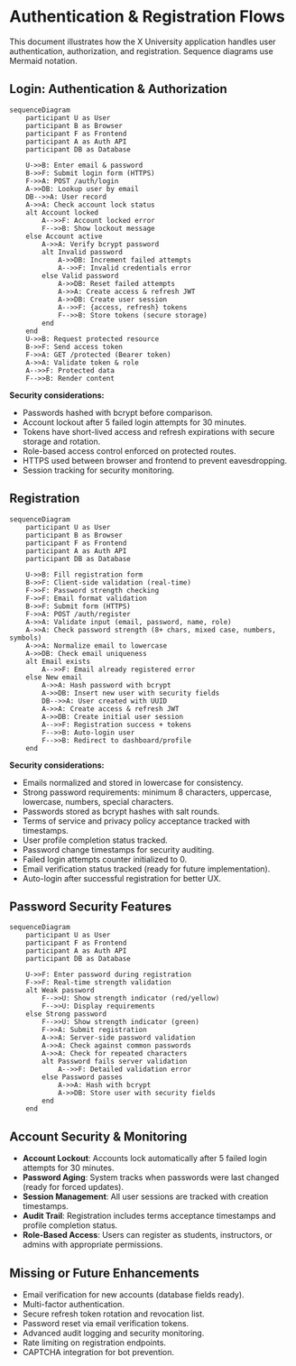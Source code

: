 # Authentication & Registration Flows

This document illustrates how the X University application handles user authentication, authorization, and registration. Sequence diagrams use Mermaid notation.

## Login: Authentication & Authorization

```mermaid
sequenceDiagram
    participant U as User
    participant B as Browser
    participant F as Frontend
    participant A as Auth API
    participant DB as Database

    U->>B: Enter email & password
    B->>F: Submit login form (HTTPS)
    F->>A: POST /auth/login
    A->>DB: Lookup user by email
    DB-->>A: User record
    A->>A: Check account lock status
    alt Account locked
        A-->>F: Account locked error
        F-->>B: Show lockout message
    else Account active
        A->>A: Verify bcrypt password
        alt Invalid password
            A->>DB: Increment failed attempts
            A-->>F: Invalid credentials error
        else Valid password
            A->>DB: Reset failed attempts
            A->>A: Create access & refresh JWT
            A->>DB: Create user session
            A-->>F: {access, refresh} tokens
            F-->>B: Store tokens (secure storage)
        end
    end
    U->>B: Request protected resource
    B->>F: Send access token
    F->>A: GET /protected (Bearer token)
    A->>A: Validate token & role
    A-->>F: Protected data
    F-->>B: Render content
```

**Security considerations:**
- Passwords hashed with bcrypt before comparison.
- Account lockout after 5 failed login attempts for 30 minutes.
- Tokens have short-lived access and refresh expirations with secure storage and rotation.
- Role-based access control enforced on protected routes.
- HTTPS used between browser and frontend to prevent eavesdropping.
- Session tracking for security monitoring.

## Registration

```mermaid
sequenceDiagram
    participant U as User
    participant B as Browser
    participant F as Frontend
    participant A as Auth API
    participant DB as Database

    U->>B: Fill registration form
    B->>F: Client-side validation (real-time)
    F->>F: Password strength checking
    F->>F: Email format validation
    B->>F: Submit form (HTTPS)
    F->>A: POST /auth/register
    A->>A: Validate input (email, password, name, role)
    A->>A: Check password strength (8+ chars, mixed case, numbers, symbols)
    A->>A: Normalize email to lowercase
    A->>DB: Check email uniqueness
    alt Email exists
        A-->>F: Email already registered error
    else New email
        A->>A: Hash password with bcrypt
        A->>DB: Insert new user with security fields
        DB-->>A: User created with UUID
        A->>A: Create access & refresh JWT
        A->>DB: Create initial user session
        A-->>F: Registration success + tokens
        F-->>B: Auto-login user
        F-->>B: Redirect to dashboard/profile
    end
```

**Security considerations:**
- Emails normalized and stored in lowercase for consistency.
- Strong password requirements: minimum 8 characters, uppercase, lowercase, numbers, special characters.
- Passwords stored as bcrypt hashes with salt rounds.
- Terms of service and privacy policy acceptance tracked with timestamps.
- User profile completion status tracked.
- Password change timestamps for security auditing.
- Failed login attempts counter initialized to 0.
- Email verification status tracked (ready for future implementation).
- Auto-login after successful registration for better UX.

## Password Security Features

```mermaid
sequenceDiagram
    participant U as User
    participant F as Frontend
    participant A as Auth API
    participant DB as Database

    U->>F: Enter password during registration
    F->>F: Real-time strength validation
    alt Weak password
        F-->>U: Show strength indicator (red/yellow)
        F-->>U: Display requirements
    else Strong password
        F-->>U: Show strength indicator (green)
        F->>A: Submit registration
        A->>A: Server-side password validation
        A->>A: Check against common passwords
        A->>A: Check for repeated characters
        alt Password fails server validation
            A-->>F: Detailed validation error
        else Password passes
            A->>A: Hash with bcrypt
            A->>DB: Store user with security fields
        end
    end
```

## Account Security & Monitoring

- **Account Lockout**: Accounts lock automatically after 5 failed login attempts for 30 minutes.
- **Password Aging**: System tracks when passwords were last changed (ready for forced updates).
- **Session Management**: All user sessions are tracked with creation timestamps.
- **Audit Trail**: Registration includes terms acceptance timestamps and profile completion status.
- **Role-Based Access**: Users can register as students, instructors, or admins with appropriate permissions.

## Missing or Future Enhancements
- Email verification for new accounts (database fields ready).
- Multi-factor authentication.
- Secure refresh token rotation and revocation list.
- Password reset via email verification tokens.
- Advanced audit logging and security monitoring.
- Rate limiting on registration endpoints.
- CAPTCHA integration for bot prevention.
